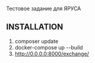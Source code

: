 Тестовое задание для ЯРУСА

INSTALLATION
------------
1) composer update
2) docker-compose up --build
3) http://0.0.0.0:8000/exchange/<CURRENCY>
    
    

